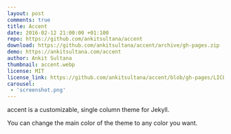 ```yaml
---
layout: post
comments: true
title: Accent
date: 2016-02-12 21:00:00 +01:100
repo: https://github.com/ankitsultana/accent
download: https://github.com/ankitsultana/accent/archive/gh-pages.zip
demo: https://ankitsultana.com/accent
author: Ankit Sultana
thumbnail: accent.webp
license: MIT
license_link: https://github.com/ankitsultana/accent/blob/gh-pages/LICENSE
carousel:
 - 'screenshot.png'
---
```


accent is a customizable, single column theme for Jekyll.

You can change the main color of the theme to any color you want.
